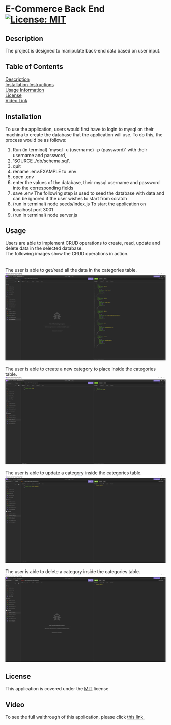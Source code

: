 # E-Commerce Back End [![License: MIT](https://img.shields.io/badge/License-MIT-yellow.svg)](https://opensource.org/licenses/MIT)

## Description

  The project is designed to manipulate back-end data based on user input. 

## Table of Contents
  [Description](#description)<br/>
  [Installation Instructions](#installation)<br/>
  [Usage Information](#usage)<br/>
  [License](#license)<br/>
  [Video Link](#Video)<br/>


## Installation
To use the application, users would first have to login to mysql on their machina to create the database that the application will use. 
To do this, the process would be as follows:
1. Run (in terminal) 'mysql -u (username) -p (password)' with their username and password, 
2. 'SOURCE ./db/schema.sql'.
3. quit
4. rename .env.EXAMPLE to .env
5. open .env
6. enter the values of the database, their mysql username and password into the corresponding fields
7. save .env
The following step is used to seed the database with data and can be ignored if the user wishes to start from scratch
8. (run in terminal) node seeds/index.js
To start the application on localhost port 3001
9. (run in terminal) node server.js 

## Usage
Users are able to implement CRUD operations to create, read, update and delete data in the selected database. <br/>
  The following images show the CRUD operations in action.
  <br/><br/><br/>
  The user is able to get/read all the data in the categories table.
  ![get/read operation](/assets/images/all_cat.png)

  The user is able to create a new category to place inside the categories table.
  ![create table](/assets/images/create_cat.png)

  The user is able to update a category inside the categories table.
  ![update table](/assets/images/update_cat.png)

  The user is able to delete a category inside the categories table.
  ![delete table](/assets/images/delete_cat.png)

## License
This application is covered under the [MIT](https://opensource.org/licenses/MIT) license

## Video
To see the full walthrough of this application, please click [this link.](https://drive.google.com/file/d/1SUFCH09Iefz-0ED6OtJIF5I9q4nft3fJ/view?usp=sharing)
